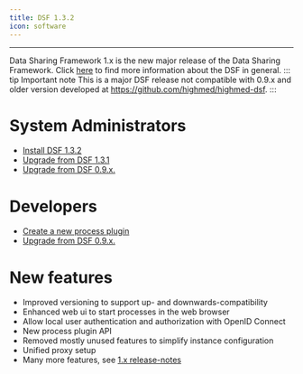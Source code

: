 ```yaml
---
title: DSF 1.3.2
icon: software
---
```

---

Data Sharing Framework 1.x is the new major release of the Data Sharing Framework. Click [here](/introduction/) to find more information about the DSF in general.
::: tip Important note
This is a major DSF release not compatible with 0.9.x and older version developed at https://github.com/highmed/highmed-dsf.
:::

# System Administrators
- [Install DSF 1.3.2](maintain/install)
- [Upgrade from DSF 1.3.1](maintain/upgrade-from-1)
- [Upgrade from DSF 0.9.x.](maintain/upgrade-from-0)


# Developers
- [Create a new process plugin](develop/create)
- [Upgrade from DSF 0.9.x.](develop/upgrade-from-0)

# New features
- Improved versioning to support up- and downwards-compatibility
- Enhanced web ui to start processes in the web browser
- Allow local user authentication and authorization with OpenID Connect
- New process plugin API
- Removed mostly unused features to simplify instance configuration
- Unified proxy setup
- Many more features, see [1.x release-notes](https://github.com/datasharingframework/dsf/releases)


